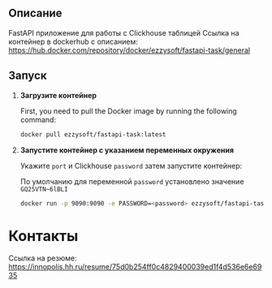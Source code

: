 ## Описание

FastAPI приложение для работы с Clickhouse таблицей
Ссылка на контейнер в dockerhub с описанием: https://hub.docker.com/repository/docker/ezzysoft/fastapi-task/general
## Запуск

1. **Загрузите контейнер**

   First, you need to pull the Docker image by running the following command:

   ```bash
   docker pull ezzysoft/fastapi-task:latest
   ```


2. **Запустите контейнер с указанием переменных окружения**
   
    Укажите `port` и Clickhouse `password` затем запустите контейнер:
    
    По умолчанию для переменной `password` установлено значение `GQ25VTN~6lBLI`
    ```bash
    docker run -p 9090:9090 -e PASSWORD=<password> ezzysoft/fastapi-task
    ```
    


# Контакты
Ссылка на резюме: https://innopolis.hh.ru/resume/75d0b254ff0c4829400039ed1f4d536e6e6935